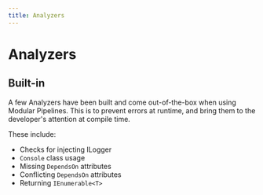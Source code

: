```yaml
---
title: Analyzers
---
```


# Analyzers

## Built-in
A few Analyzers have been built and come out-of-the-box when using Modular Pipelines. This is to prevent errors at runtime, and bring them to the developer's attention at compile time.

These include:
- Checks for injecting ILogger
- `Console` class usage
- Missing `DependsOn` attributes
- Conflicting `DependsOn` attributes
- Returning `IEnumerable<T>`